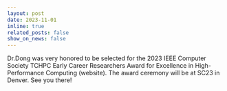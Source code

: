 ```yaml
---
layout: post
date: 2023-11-01
inline: true
related_posts: false
show_on_news: false
---
```


Dr.Dong was very honored to be selected for the 2023 IEEE Computer Society TCHPC Early Career Researchers Award for Excellence in High-Performance Computing (website). The award ceremony will be at SC23 in Denver. See you there!
